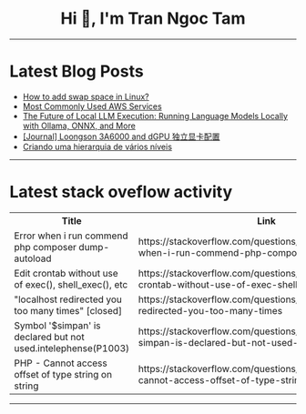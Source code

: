 <h1 align="center">Hi 👋, I'm Tran Ngoc Tam</h1>

---

# Latest Blog Posts 
<!-- BLOG-POST-LIST:START -->
- [How to add swap space in Linux?](https://dev.to/lovestaco/how-to-add-swap-space-on-linux-e28)
- [Most Commonly Used AWS Services](https://dev.to/akhil_mittal/most-commonly-used-aws-services-4mg1)
- [The Future of Local LLM Execution: Running Language Models Locally with Ollama, ONNX, and More](https://dev.to/kenangain/the-future-of-local-llm-execution-running-language-models-locally-with-ollama-onnx-and-more-4f97)
- [[Journal] Loongson 3A6000 and dGPU 独立显卡配置](https://dev.to/richardbrowning/journal-loongson-3a6000-and-dgpu-du-li-xian-qia-pei-zhi-1m84)
- [Criando uma hierarquia de vários níveis](https://dev.to/devsjavagirls/criando-uma-hierarquia-de-varios-niveis-4mm6)
<!-- BLOG-POST-LIST:END -->

---

# Latest stack oveflow activity
<table>
  <tr><th>Title</th><th>Link</th></tr>
  <!-- STACKOVERFLOW:START --><tr><td>Error when i run commend php composer dump-autoload</td><td>https://stackoverflow.com/questions/78985918/error-when-i-run-commend-php-composer-dump-autoload</td></tr><tr><td>Edit crontab without use of exec&lpar;&rpar;, shell_exec&lpar;&rpar;, etc</td><td>https://stackoverflow.com/questions/78985870/edit-crontab-without-use-of-exec-shell-exec-etc</td></tr><tr><td>&quot;localhost redirected you too many times&quot; [closed]</td><td>https://stackoverflow.com/questions/78985651/localhost-redirected-you-too-many-times</td></tr><tr><td>Symbol &#39;$simpan&#39; is declared but not used.intelephense&lpar;P1003&rpar;</td><td>https://stackoverflow.com/questions/78985599/symbol-simpan-is-declared-but-not-used-intelephensep1003</td></tr><tr><td>PHP - Cannot access offset of type string on string</td><td>https://stackoverflow.com/questions/78985584/php-cannot-access-offset-of-type-string-on-string</td></tr><!-- STACKOVERFLOW:END -->
</table>

---


